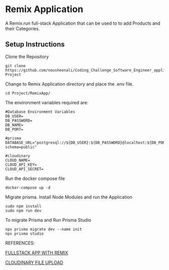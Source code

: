 
# Remix Application

A Remix.run full-stack Application that can be used to to add Products and their Categories.

## Setup Instructions

Clone the Repository
```
git clone https://github.com/nousheenali/Coding_Challenge_Software_Engineer_application_by_Nousheen_Ali.git Project
```


Change to Remix Application directory and place the .env file.

```
cd Project/RemixApp/
```
The environment variables required are:
```
#Database Environment Variables
DB_USER=
DB_PASSWORD=
DB_NAME=
DB_PORT=

#prisma
DATABASE_URL="postgresql://${DB_USER}:${DB_PASSWORD}@localhost:${DB_PORT}/${DB_NAME}?schema=public"

#cloudinary
CLOUD_NAME=
CLOUD_API_KEY=
CLOUD_API_SECRET=
```

Run the docker compose file
```
docker-compose up -d
```

Migrate prisma. Install Node Modules and run the Application
```
sudo npm install
sudo npm run dev
```

To migrate Prisma and Run Prisma Studio
```
npx prisma migrate dev --name init
npx prisma studio
```


REFERENCES:

[FULLSTACK APP WITH REMIX](https://youtube.com/playlist?list=PLn2e1F9Rfr6kPDIAbfkOxgDLf4N3bFiMn&si=IjPtKxl_lv2bw3Fu)

[CLOUDINARY FILE UPLOAD](https://github.com/remix-run/examples/blob/main/file-and-cloudinary-upload/app/routes/cloudinary-upload.tsx)


